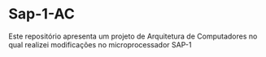 # Sap-1-AC
Este repositório apresenta um projeto de Arquitetura de Computadores no qual realizei modificações no microprocessador SAP-1
